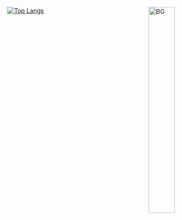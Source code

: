 [![Top Langs](https://github-readme-stats.vercel.app/api/top-langs/?username=WoBok&hide_title=true&layout=compact)]()
<img align="right" hight=35% width=35% alt="BG" src="/侠客_GitHub_Background.png" />
